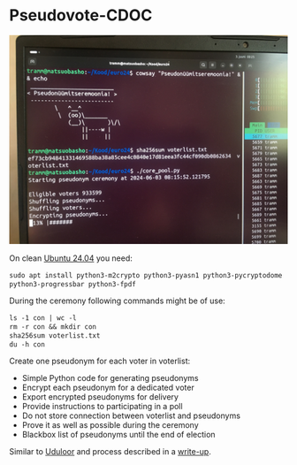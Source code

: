 # Pseudovote-CDOC

![Creating pseudonyms for all ~1 million voters in Estonia](ima_e73c52f_e.jpeg)

On clean [Ubuntu 24.04](https://releases.ubuntu.com/noble/) you need:

```
sudo apt install python3-m2crypto python3-pyasn1 python3-pycryptodome python3-progressbar python3-fpdf
```

During the ceremony following commands might be of use:

```
ls -1 con | wc -l
rm -r con && mkdir con
sha256sum voterlist.txt
du -h con
```

Create one pseudonym for each voter in voterlist:

* Simple Python code for generating pseudonyms
* Encrypt each pseudonym for a dedicated voter
* Export encrypted pseudonyms for delivery
* Provide instructions to participating in a poll
* Do not store connection between voterlist and pseudonyms
* Prove it as well as possible during the ceremony
* Blackbox list of pseudonyms until the end of election

Similar to [Uduloor](https://github.com/infoaed/uduloor) and process described in a [write-up](https://gafgaf.infoaed.ee/en/posts/pseudonymous-voting-in-wikimedia/).
